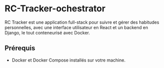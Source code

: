 # RC-Tracker-ochestrator

RC Tracker est une application full-stack pour suivre et gérer des habitudes personnelles, avec une interface utilisateur en React et un backend en Django, le tout conteneurisé avec Docker.

## Prérequis
- Docker et Docker Compose installés sur votre machine.
